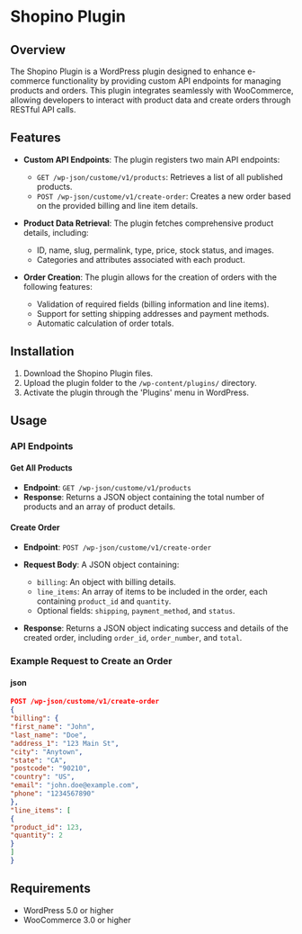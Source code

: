 # Shopino Plugin

## Overview

The Shopino Plugin is a WordPress plugin designed to enhance e-commerce functionality by providing custom API endpoints for managing products and orders. This plugin integrates seamlessly with WooCommerce, allowing developers to interact with product data and create orders through RESTful API calls.

## Features

- **Custom API Endpoints**: The plugin registers two main API endpoints:
  - `GET /wp-json/custome/v1/products`: Retrieves a list of all published products.
  - `POST /wp-json/custome/v1/create-order`: Creates a new order based on the provided billing and line item details.

- **Product Data Retrieval**: The plugin fetches comprehensive product details, including:
  - ID, name, slug, permalink, type, price, stock status, and images.
  - Categories and attributes associated with each product.

- **Order Creation**: The plugin allows for the creation of orders with the following features:
  - Validation of required fields (billing information and line items).
  - Support for setting shipping addresses and payment methods.
  - Automatic calculation of order totals.

## Installation

1. Download the Shopino Plugin files.
2. Upload the plugin folder to the `/wp-content/plugins/` directory.
3. Activate the plugin through the 'Plugins' menu in WordPress.

## Usage

### API Endpoints

#### Get All Products

- **Endpoint**: `GET /wp-json/custome/v1/products`
- **Response**: Returns a JSON object containing the total number of products and an array of product details.

#### Create Order

- **Endpoint**: `POST /wp-json/custome/v1/create-order`
- **Request Body**: A JSON object containing:
  - `billing`: An object with billing details.
  - `line_items`: An array of items to be included in the order, each containing `product_id` and `quantity`.
  - Optional fields: `shipping`, `payment_method`, and `status`.

- **Response**: Returns a JSON object indicating success and details of the created order, including `order_id`, `order_number`, and `total`.

### Example Request to Create an Order
#### json
```json
POST /wp-json/custome/v1/create-order   
{
"billing": {
"first_name": "John",
"last_name": "Doe",
"address_1": "123 Main St",
"city": "Anytown",
"state": "CA",
"postcode": "90210",
"country": "US",
"email": "john.doe@example.com",
"phone": "1234567890"
},
"line_items": [
{
"product_id": 123,
"quantity": 2
}
]
}
```

## Requirements

- WordPress 5.0 or higher
- WooCommerce 3.0 or higher